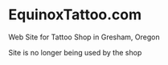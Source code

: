 # EquinoxTattoo.com

Web Site for Tattoo Shop in Gresham, Oregon

Site is no longer being used by the shop
